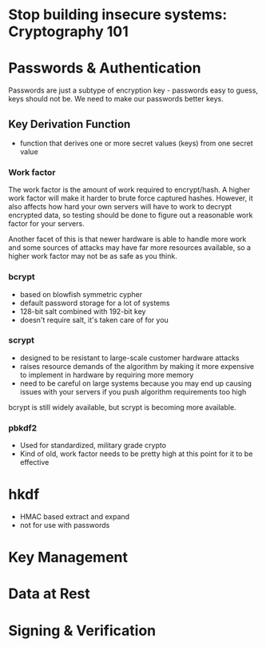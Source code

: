 # Stop building insecure systems: Cryptography 101

# Passwords & Authentication

Passwords are just a subtype of encryption key - passwords easy to guess, keys should not be. We need to make our passwords better keys.

## Key Derivation Function
- function that derives one or more secret values (keys) from one secret value

### Work factor
The work factor is the amount of work required to encrypt/hash. A higher work factor will make it harder to brute force captured hashes. However, it also affects how hard your own servers will have to work to decrypt encrypted data, so testing should be done to figure out a reasonable work factor for your servers.

Another facet of this is that newer hardware is able to handle more work and some sources of attacks may have far more resources available, so a higher work factor may not be as safe as you think.


### bcrypt
- based on blowfish symmetric cypher
- default password storage for a lot of systems
- 128-bit salt combined with 192-bit key
- doesn't require salt, it's taken care of for you

### scrypt
- designed to be resistant to large-scale customer hardware attacks
- raises resource demands of the algorithm by making it more expensive to implement in hardware by requiring more memory
- need to be careful on large systems because you may end up causing issues with your servers if you push algorithm requirements too high

bcrypt is still widely available, but scrypt is becoming more available.

### pbkdf2
- Used for standardized, military grade crypto
- Kind of old, work factor needs to be pretty high at this point for it to be effective

# hkdf
- HMAC based extract and expand
- not for use with passwords

# Key Management

# Data at Rest

# Signing & Verification
